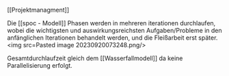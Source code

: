 [[Projektmanagment]]

Die [[spoc - Modell]] Phasen werden in mehreren iterationen durchlaufen, wobei die wichtigsten und auswirkungsreichsten Aufgaben/Probleme in den anfänglichen Iterationen behandelt werden, und die Fleißarbeit erst später.
<img src=Pasted image 20230920073248.png/>

Gesamtdurchlaufzeit gleich dem [[Wasserfallmodell]] da keine Parallelisierung erfolgt.
